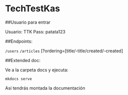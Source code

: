 # TechTestKas

##Usuario para entrar

Usuario: TTK
Pass: patata123

##Endpoints:

`/users`
`/articles` [?ordering=[title/-title/created/-created]

##Extended doc:

Ve a la carpeta docs y ejecuta:

`mkdocs serve`

Así tendrás montada la documentación
